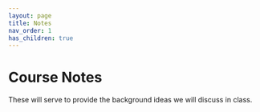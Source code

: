 ```yaml
---
layout: page
title: Notes  
nav_order: 1
has_children: true
---
```


# Course Notes 

These will serve to provide the background ideas we will discuss in class. 

<!-- {% assign citable = site.citables | where:"key","rank_nullity" | first %}
{{ citable.content }}


<script type="text/tikz">
  \begin{tikzpicture}
    \draw (0,0) circle (1in);
  \end{tikzpicture}
</script> -->